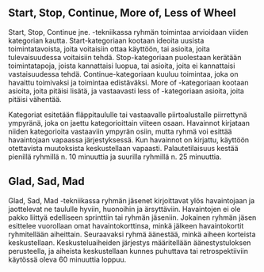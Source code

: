 ## Start, Stop, Continue, More of, Less of Wheel

Start, Stop, Continue jne. -tekniikassa ryhmän toimintaa arvioidaan viiden kategorian kautta. Start-kategoriaan kootaan ideoita uusista toimintatavoista, joita voitaisiin ottaa käyttöön, tai asioita, joita tulevaisuudessa voitaisiin tehdä. Stop-kategoriaan puolestaan kerätään toimintatapoja, joista kannattaisi luopua, tai asioita, joita ei kannattaisi vastaisuudessa tehdä. Continue-kategoriaan kuuluu toimintaa, joka on havaittu toimivaksi ja toimintaa edistäväksi. More of -kategoriaan kootaan asioita, joita pitäisi lisätä, ja vastaavasti less of -kategoriaan asioita, joita pitäisi vähentää.

Kategoriat esitetään fläppitaululle tai vastaavalle piirtoalustalle piirrettynä ympyränä, joka on jaettu kategorioittain viiteen osaan. Havainnot kirjataan niiden kategorioita vastaaviin ympyrän osiin, mutta ryhmä voi esittää havaintojaan vapaassa järjestyksessä. Kun havainnot on kirjattu, käyttöön otettavista muutoksista keskustellaan vapaasti. Palautetilaisuus kestää pienillä ryhmillä n. 10 minuuttia ja suurilla ryhmillä n. 25 minuuttia.

## Glad, Sad, Mad

Glad, Sad, Mad -tekniikassa ryhmän jäsenet kirjoittavat ylös havaintojaan ja jaottelevat ne taululle hyviin, huonoihin ja ärsyttäviin. Havaintojen ei ole pakko liittyä edelliseen sprinttiin tai ryhmän jäseniin. Jokainen ryhmän jäsen esittelee vuorollaan omat havaintokorttinsa, minkä jälkeen havaintokortit ryhmitellään aiheittain. Seuraavaksi ryhmä äänestää, minkä aiheen korteista keskustellaan. Keskusteluaiheiden järjestys määritellään äänestystuloksen perusteella, ja aiheista keskustellaan kunnes puhuttava tai retrospektiiviin käytössä oleva 60 minuuttia loppuu.
